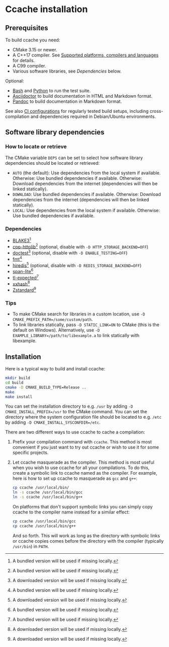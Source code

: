 # Ccache installation

## Prerequisites

To build ccache you need:

- CMake 3.15 or newer.
- A C++17 compiler. See [Supported platforms, compilers and
  languages](https://ccache.dev/platform-compiler-language-support.html) for
  details.
- A C99 compiler.
- Various software libraries, see _Dependencies_ below.

Optional:

- [Bash](https://www.gnu.org/software/bash) and [Python](https://www.python.org)
  to run the test suite.
- [Asciidoctor](https://asciidoctor.org) to build documentation in HTML and
  Markdown format.
- [Pandoc](https://pandoc.org) to build documentation in Markdown format.

See also [CI configurations](../.github/workflows/build.yaml) for regularly
tested build setups, including cross-compilation and dependencies required in
Debian/Ubuntu environments.

## Software library dependencies

### How to locate or retrieve

The CMake variable `DEPS` can be set to select how software library dependencies
should be located or retrieved:

- `AUTO` (the default): Use dependencies from the local system if available.
  Otherwise: Use bundled dependencies if available. Otherwise: Download
  dependencies from the internet (dependencies will then be linked statically).
- `DOWNLOAD`: Use bundled dependencies if available. Otherwise: Download
  dependencies from the internet (dependencies will then be linked
  statically).
- `LOCAL`: Use dependencies from the local system if available. Otherwise: Use
  bundled dependencies if available.

### Dependencies

- [BLAKE3](https://github.com/BLAKE3-team/BLAKE3)[^1]
- [cpp-httplib](https://github.com/yhirose/cpp-httplib)[^1] (optional, disable
  with `-D HTTP_STORAGE_BACKEND=OFF`)
- [doctest](https://github.com/doctest/doctest)[^2] (optional, disable with `-D
  ENABLE_TESTING=OFF`)
- [fmt](https://fmt.dev)[^1]
- [hiredis](https://github.com/redis/hiredis)[^2] (optional, disable with `-D
  REDIS_STORAGE_BACKEND=OFF`)
- [span-lite](https://github.com/martinmoene/span-lite)[^1]
- [tl-expected](https://github.com/TartanLlama/expected)[^1]
- [xxhash](https://github.com/Cyan4973/xxHash)[^2]
- [Zstandard](https://github.com/facebook/zstd)[^2]

[^1]: A bundled version will be used if missing locally.
[^2]: A downloaded version will be used if missing locally.

### Tips

- To make CMake search for libraries in a custom location, use `-D
  CMAKE_PREFIX_PATH=/some/custom/path`.
- To link libraries statically, pass `-D STATIC_LINK=ON` to CMake (this is the
  default on Windows). Alternatively, use `-D
  EXAMPLE_LIBRARY=/path/to/libexample.a` to link statically with libexample.

## Installation

Here is a typical way to build and install ccache:

```bash
mkdir build
cd build
cmake -D CMAKE_BUILD_TYPE=Release ..
make
make install
```

You can set the installation directory to e.g. `/usr` by adding `-D
CMAKE_INSTALL_PREFIX=/usr` to the CMake command. You can set the directory where
the system configuration file should be located to e.g. `/etc` by adding `-D
CMAKE_INSTALL_SYSCONFDIR=/etc`.

There are two different ways to use ccache to cache a compilation:

1. Prefix your compilation command with `ccache`. This method is most convenient
   if you just want to try out ccache or wish to use it for some specific
   projects.
2. Let ccache masquerade as the compiler. This method is most useful when you
   wish to use ccache for all your compilations. To do this, create a symbolic
   link to ccache named as the compiler. For example, here is how to set up
   ccache to masquerade as `gcc` and `g++`:

   ```bash
   cp ccache /usr/local/bin/
   ln -s ccache /usr/local/bin/gcc
   ln -s ccache /usr/local/bin/g++
   ```

   On platforms that don't support symbolic links you can simply copy ccache to the
   compiler name instead for a similar effect:

   ```bash
   cp ccache /usr/local/bin/gcc
   cp ccache /usr/local/bin/g++
   ```

   And so forth. This will work as long as the directory with symbolic links or
   ccache copies comes before the directory with the compiler (typically
   `/usr/bin`) in `PATH`.
